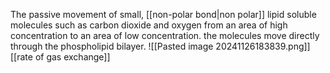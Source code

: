 The passive movement of small, [[non-polar bond|non polar]] lipid soluble molecules such as carbon dioxide and oxygen from an area of high concentration to an area of low concentration. the molecules move directly through the phospholipid bilayer. 
![[Pasted image 20241126183839.png]]
[[rate of gas exchange]]